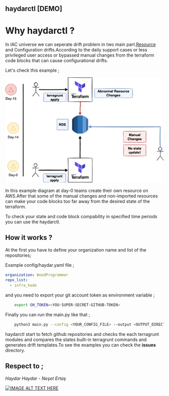 ## haydarctl [DEMO]


# Why haydarctl ? 

In IAC universe we can seperate drift problem in two main part.<a href="https://github.com/snyk/driftctl/">Resource</a> and Configuration drifts.According to the daily support cases or less privileged user access or bypassed manual changes from the terraform code blocks that can cause configurational drifts.

Let's check this example ; 

<img src="./docs/img/config-drift.png"></img>

In this example diagram at day-0 teams create their own resource on AWS.After that some of the manual changes and non-imported resources can make your code blocks too far away from the desired state of the terraform.

To check your state and code block compability in specified time periods you can use the haydarctl.

## How it works ? 
At the first you have to define your organization name and list of the repositories;

Example config/haydar.yaml file ;

```yaml
organization: WoodProgrammer
repo_list:
  - infra_hede
```

and you need to export your git account token as environment variable ; 

```sh
    export GH_TOKEN=<YOU-SUPER-SECRET-GITHUB-TOKEN>
```

Finally you can run the main.py like that ; 

```sh
    python3 main.py --config <YOUR_CONFIG_FILE> --output <OUTPUT_DIRECTORY>
```

haydarctl start to fetch github repositories and checks the each terragrunt modules and compares the states built-in terragrunt commands and generates drift templates.To see the examples you can check the <b>issues</b> directory.


## Respect to ; 

<i>Haydar Haydar - Neşet Ertaş</i>

[![IMAGE ALT TEXT HERE](https://img.youtube.com/vi/YnKI_7WY3nE/0.jpg)](https://www.youtube.com/watch?v=YnKI_7WY3nE)

